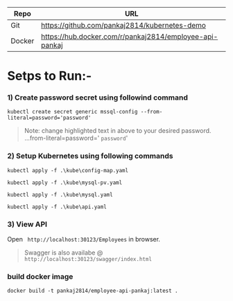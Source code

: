 | Repo | URL |
| ------ | ------ |
| Git | https://github.com/pankaj2814/kubernetes-demo |
| Docker | https://hub.docker.com/r/pankaj2814/employee-api-pankaj |


# Setps to Run:-
### 1) Create password secret using followind command 

```
kubectl create secret generic mssql-config --from-literal=password='password'
```
> Note: change highlighted text in above to your desired password.
...from-literal=password=' `password`' 

### 2) Setup Kubernetes using following commands
```
kubectl apply -f .\kube\config-map.yaml
```
```
kubectl apply -f .\kube\mysql-pv.yaml
```
```
kubectl apply -f .\kube\mysql.yaml
```
```
kubectl apply -f .\kube\api.yaml
```

### 3) View API
Open ` http://localhost:30123/Employees` in browser.
> Swagger is also availabe @ ` http://localhost:30123/swagger/index.html ` 

### build docker image
```
docker build -t pankaj2814/employee-api-pankaj:latest . 
```